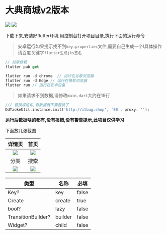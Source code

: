# 大典商城v2版本

![](https://badgen.net/badge/QQ群/667186542)
![](https://badgen.net/badge/Flutter/v3.0.2)

下载下来,安装好flutter环境,用控制台打开项目目录,执行下面的运行命令

> 安卓运行如果提示找不到`key.properties`文件,需要自己生成一个!具体操作请百度关键字`flutter生成jks签名`

```dart
// 拉取依赖
flutter pub get

flutter run -d chrome  // 运行在谷歌浏览器
flutter run -d Edge	// 运行在微软浏览器
flutter run // 运行在安卓设备
```

> 如果请求不到数据,请修改`main.dart`大约在19行

```dart
/// 替换成这句,有数据就不要替换了
DdTaokeUtil.instance.init('http://itbug.shop', '80', proxy: '');
```

**运行后数据啥的都有,没有报错,没有警告提示,此项目仅供学习**

下面放几张截图

|                            详情页                            |                             首页                             |
| :----------------------------------------------------------: | :----------------------------------------------------------: |
| ![](https://static.saintic.com/picbed/huang/2021/04/28/1619577585953.png) | ![](https://static.saintic.com/picbed/huang/2021/05/11/1620721238832.png) |
|                             分类                             |                             搜索                             |
| ![](https://static.saintic.com/picbed/huang/2021/05/11/1620721469874.png) | ![](https://static.saintic.com/picbed/huang/2021/05/11/1620721541018.png) |



|  类型   | 名称  | 必填  |
|  ----  | ----  | ----  |
| Key? | key | false |
| Create<T> | create | true |
| bool? | lazy | false |
| TransitionBuilder? | builder | false |
| Widget? | child | false |










